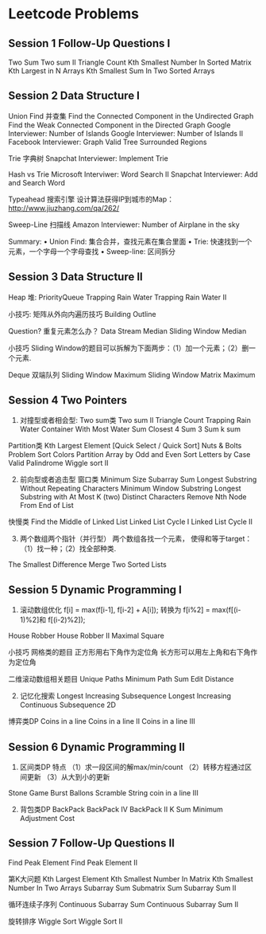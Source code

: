 # Leetcode Problems

Session 1   Follow-Up Questions I
----------------------------------------------------------------------------------------------------------------------------

Two Sum
Two sum II
Triangle Count
Kth Smallest Number In Sorted Matrix
Kth Largest in N Arrays
Kth Smallest Sum In Two Sorted Arrays

Session 2   Data Structure I
----------------------------------------------------------------------------------------------------------------------------

Union Find 并查集
Find the Connected Component in the Undirected Graph
Find the Weak Connected Component in the Directed Graph
Google Interviewer: Number of Islands
Google Interviewer: Number of Islands II
Facebook Interviewer: Graph Valid Tree
Surrounded Regions

Trie 字典树
Snapchat Interviewer: Implement Trie

Hash vs Trie
Microsoft Interviwer: Word Search II
Snapchat Interviewer: Add and Search Word

Typeahead 搜索引擎
设计算法获得IP到城市的Map：http://www.jiuzhang.com/qa/262/

Sweep-Line 扫描线
Amazon Interviewer: Number of Airplane in the sky

Summary:
• Union Find: 	集合合并，查找元素在集合里面
• Trie: 			快速找到一个元素，一个字母一个字母查找
• Sweep-line: 	区间拆分

Session 3   Data Structure II
----------------------------------------------------------------------------------------------------------------------------

Heap 堆: PriorityQueue
Trapping Rain Water
Trapping Rain Water II

小技巧: 矩阵从外向内遍历技巧
Building Outline

Question? 重复元素怎么办？
Data Stream Median
Sliding Window Median

小技巧
Sliding Window的题目可以拆解为下面两步：（1）加一个元素；（2）删一个元素.

Deque 双端队列
Sliding Window Maximum
Sliding Window Matrix Maximum


Session 4   Two Pointers
----------------------------------------------------------------------------------------------------------------------------

1. 对撞型或者相会型: 
Two sum类
Two sum II
Triangle Count
Trapping Rain Water
Container With Most Water
Sum Closest
4 Sum
3 Sum
k sum

Partition类
Kth Largest Element [Quick Select / Quick Sort]
Nuts & Bolts Problem
Sort Colors
Partition Array by Odd and Even
Sort Letters by Case
Valid Palindrome
Wiggle sort II

2. 前向型或者追击型
窗口类
Minimum Size Subarray Sum
Longest Substring Without Repeating Characters
Minimum Window Substring
Longest Substring with At Most K (two) Distinct Characters
Remove Nth Node From End of List

快慢类
Find the Middle of Linked List
Linked List Cycle I
Linked List Cycle II

3. 两个数组两个指针（并行型）
两个数组各找一个元素，
使得和等于target：（1）找一种；（2）找全部种类.

The Smallest Difference
Merge Two Sorted Lists


Session 5   Dynamic Programming I
----------------------------------------------------------------------------------------------------------------------------

1. 滚动数组优化
f[i] = max(f[i-1], f[i-2] + A[i]); 转换为 f[i%2] = max(f[(i-1)%2]和 f[(i-2)%2]);

House Robber
House Robber II
Maximal Square

小技巧
网格类的题目
正方形用右下角作为定位角
长方形可以用左上角和右下角作为定位角

二维滚动数组相关题目
Unique Paths
Minimum Path Sum
Edit Distance

2. 记忆化搜索
Longest Increasing Subsequence
Longest Increasing Continuous Subsequence 2D

博弈类DP
Coins in a line
Coins in a line II
Coins in a line III


Session 6   Dynamic Programming II
----------------------------------------------------------------------------------------------------------------------------

1. 区间类DP
特点
（1）求一段区间的解max/min/count
（2）转移方程通过区间更新
（3）从大到小的更新

Stone Game
Burst Ballons
Scramble String
coin in a line III

2. 背包类DP
BackPack
BackPack IV
BackPack II
K Sum
Minimum Adjustment Cost


Session 7   Follow-Up Questions II
----------------------------------------------------------------------------------------------------------------------------

Find Peak Element
Find Peak Element II

第K大问题
Kth Largest Element
Kth Smallest Number In Matrix
Kth Smallest Number In Two Arrays
Subarray Sum
Submatrix Sum
Subarray Sum II

循环连续子序列
Continuous Subarray Sum
Continuous Subarray Sum II

旋转排序
Wiggle Sort
Wiggle Sort II
